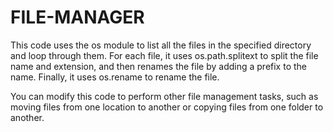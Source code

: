 # FILE-MANAGER

This code uses the os module to list all the files in the specified directory and loop through them.
For each file, it uses os.path.splitext to split the file name and extension, and then renames the file by adding a prefix to the name.
Finally, it uses os.rename to rename the file.

You can modify this code to perform other file management tasks,
such as moving files from one location to another or copying files from one folder to another.

